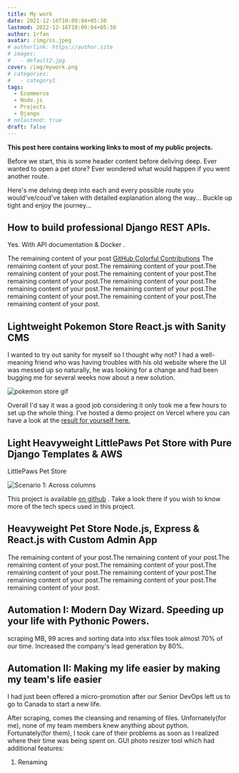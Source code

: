 ```yaml
---
title: My work
date: 2021-12-16T10:09:04+05:30
lastmod: 2022-12-16T10:09:04+05:30
author: 1rfan
avatar: /img/ss.jpeg
# authorlink: https://author.site
# images:
#   - default2.jpg
cover: /img/mywork.png
# categories:
#   - category1
tags:
  - Ecommerce
  - Node.js
  - Projects
  - Django
# nolastmod: true
draft: false
---
```


<b>This post here contains working links to most of my public projects.</b>

<!--more-->

Before we start, this is some header content before deliving deep.
Ever wanted to open a pet store? Ever wondered what would happen if you went another route.

Here's me delving deep into each and every possible route you would've/coud've taken with detailed explanation along the way... Buckle up tight and enjoy the journey...

## How to build professional Django REST APIs.

Yes. With API documentation & Docker .

The remaining content of your post [GitHub Colorful Contributions](https://github.com/g1eny0ung/github-colorful-contributions-graph)
The remaining content of your post.The remaining content of your post.The remaining content of your post.The remaining content of your post.The remaining content of your post.The remaining content of your post.The remaining content of your post.The remaining content of your post.The remaining content of your post.The remaining content of your post.The remaining content of your post.

## Lightweight Pokemon Store React.js with Sanity CMS

I wanted to try out sanity for myself so I thought why not? I had a well-meaning friend who was having troubles with his old website where the UI was messed up so naturally, he was looking for a change and had been bugging me for several weeks now about a new solution.

![pokemon store gif](/img/pokgif.gif)



Overall I'd say it was a good job considering it only took me a few hours to set up the whole thing.
I've hosted a demo project on Vercel where you can have a look at the [result for yourself here.](https://sanity-spa.vercel.app/)


## Light Heavyweight LittlePaws Pet Store with Pure Django Templates & AWS

LittlePaws Pet Store

![Scenario 1: Across columns](/img/landing_page_lp.png)

This project is available [on github](https://github.com/irfanirshad/django-ecom-aws) . Take a look there if you wish to know more of the tech specs used in this project.

## Heavyweight Pet Store Node.js, Express & React.js with Custom Admin App

The remaining content of your post.The remaining content of your post.The remaining content of your post.The remaining content of your post.The remaining content of your post.The remaining content of your post.The remaining content of your post.The remaining content of your post.The remaining content of your post.

## Automation I: Modern Day Wizard. Speeding up your life with Pythonic Powers.

scraping MB, 99 acres and sorting data into xlsx files took almost 70% of our time.
Increased the company's lead generation by 80%.

## Automation II: Making my life easier by making my team's life easier

I had just been offered a micro-promotion after our Senior DevOps left us to go to Canada to start a new life.

After scraping, comes the cleansing and renaming of files. Unfornately(for me), none of my team members knew anything about python. Fortunately(for them), I took care of their problems as soon as I realized where their time was being spent on.
GUI photo resizer tool which had additional features:

1. Renaming
